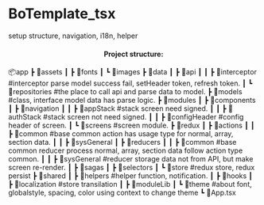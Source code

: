# BoTemplate_tsx
setup structure, navigation, i18n, helper
<h4 align="center">Project structure:</h4>
📦app
 ┣ 📂assets
 ┃ ┣ 📂fonts
 ┃ ┗ 📂images
 ┣ 📂data
 ┃ ┣ 📂api
 ┃ ┃ ┣ 📂interceptor        #interceptor parse model success fail, setHeader token, refresh token.
 ┃ ┗ 📂repositories         #the place to call api and parse data to model.
 ┣ 📂models                 #class, interface model data has parse logic.
 ┣ 📂modules
 ┃ ┣ 📂components           
 ┃ ┣ 📂navigation
 ┃ ┃ ┣ 📂appStack           #stack screen need signed.
 ┃ ┃ ┣ 📂authStack          #stack screen not need signed.
 ┃ ┃ ┣ 📂configHeader       #config header of screen.
 ┃ ┗ 📂screens              #screen module.
 ┣ 📂redux
 ┃ ┣ 📂actions
 ┃ ┃ ┣ 📂common             #base common action has usage type for normal, array, section data.
 ┃ ┃ ┣ 📂sysGeneral
 ┃ ┣ 📂reducers
 ┃ ┃ ┣ 📂common             #base common reducer process normal, array, section data follow action type common.
 ┃ ┃ ┣ 📂sysGeneral         #reducer storage data not from API, but make screen re-render.
 ┃ ┣ 📂sagas
 ┃ ┣ 📂selectors
 ┃ ┗ 📂store                #redux store, redux persist
 ┣ 📂shared
 ┃ ┣ 📂helpers              #helper function, notification.
 ┃ ┣ 📂hooks             
 ┃ ┣ 📂localization         #store transilation
 ┃ ┣ 📂moduleLib
 ┃ ┗ 📂theme                #about font, globalstyle, spacing, color using context to change theme
 ┗ 📜App.tsx
